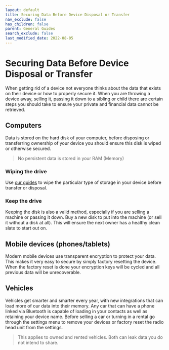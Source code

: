 ```yaml
---
layout: default
title: Securing Data Before Device Disposal or Transfer
nav_exclude: false
has_children: false
parent: General Guides
search_exclude: false
last_modified_date: 2022-08-05
---
```


# Securing Data Before Device Disposal or Transfer
When getting rid of a device not everyone thinks about the data that exists on their device or how to properly secure it. When you are throwing a device away, selling it, passing it down to a sibling or child there are certain steps you should take to ensure your private and financial data cannot be retrieved. 

## Computers
Data is stored on the hard disk of your computer, before disposing or transferring ownership of your device you should ensure this disk is wiped or otherwise secured.

> No persistent data is stored in your RAM (Memory)

### Wiping the drive
Use [our guides](/docs/disks/disk-wipe) to wipe the particular type of storage in your device before transfer or disposal.

### Keep the drive
Keeping the disk is also a valid method, especially if you are selling a machine or passing it down. Buy a new disk to put into the machine (or sell it without a disk at all). This will ensure the next owner has a healthy clean slate to start out on.

## Mobile devices (phones/tablets)
Modern mobile devices use transparent encryption to protect your data. This makes it very easy to secure by simply factory resetting the device. When the factory reset is done your encryption keys will be cycled and all previous data will be unrecoverable.

## Vehicles
Vehicles get smarter and smarter every year, with new integrations that can load more of our data into their memory. Any car that can have a phone linked via Bluetooth is capable of loading in your contacts as well as retaining your device name. Before selling a car or turning in a rental go through the settings menu to remove your devices or factory reset the radio head unit from the settings.

> This applies to owned and rented vehicles. Both can leak data you do not intend to share.
 
